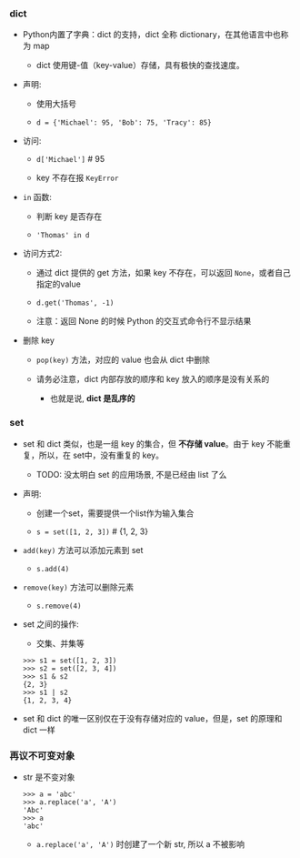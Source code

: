 ### dict
* Python内置了字典：dict 的支持，dict 全称 dictionary，在其他语言中也称为 map
    * dict 使用键-值（key-value）存储，具有极快的查找速度。


* 声明:
    * 使用大括号

    * `d = {'Michael': 95, 'Bob': 75, 'Tracy': 85}`


* 访问:
    * `d['Michael']` # 95

    * key 不存在报 `KeyError`


* `in` 函数:
    * 判断 key 是否存在

    * `'Thomas' in d`


* 访问方式2:
    * 通过 dict 提供的 get 方法，如果 key 不存在，可以返回 `None`，或者自己指定的value

    * `d.get('Thomas', -1)`

    * 注意：返回 None 的时候 Python 的交互式命令行不显示结果


* 删除 key
    * `pop(key)` 方法，对应的 value 也会从 dict 中删除

    * 请务必注意，dict 内部存放的顺序和 key 放入的顺序是没有关系的
        * 也就是说,  **dict 是乱序的**



### set
* set 和 dict 类似，也是一组 key 的集合，但 **不存储 value**。由于 key 不能重复，所以，在 set中，没有重复的 key。
    * TODO: 没太明白 set 的应用场景, 不是已经由 list 了么


* 声明:
    * 创建一个set，需要提供一个list作为输入集合

    * `s = set([1, 2, 3])` # {1, 2, 3}


* `add(key)` 方法可以添加元素到 set
    * `s.add(4)`


* `remove(key)` 方法可以删除元素
    * `s.remove(4)`


* set 之间的操作:
    * 交集、并集等

    ```
    >>> s1 = set([1, 2, 3])
    >>> s2 = set([2, 3, 4])
    >>> s1 & s2
    {2, 3}
    >>> s1 | s2
    {1, 2, 3, 4}
    ```

* set 和 dict 的唯一区别仅在于没有存储对应的 value，但是，set 的原理和 dict 一样



### 再议不可变对象
* str 是不变对象
    ```
    >>> a = 'abc'
    >>> a.replace('a', 'A')
    'Abc'
    >>> a
    'abc'
    ```

    * `a.replace('a', 'A')` 时创建了一个新 str, 所以 a 不被影响
